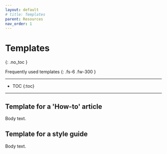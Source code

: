 ```yaml
---
layout: default
# title: Templates
parent: Resources
nav_order: 1
---
```


# Templates
{: .no_toc }

Frequently used templates
{: .fs-6 .fw-300 }


---

- TOC
{:toc}

---


## Template for a 'How-to' article 
Body text.

## Template for a style guide
Body text.